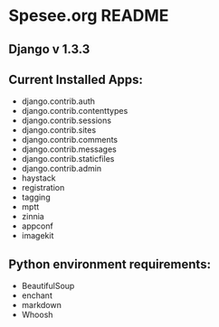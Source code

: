 # Spesee.org README

## Django v 1.3.3

## Current Installed Apps:
  - django.contrib.auth
  - django.contrib.contenttypes
  - django.contrib.sessions
  - django.contrib.sites
  - django.contrib.comments
  - django.contrib.messages
  - django.contrib.staticfiles
  - django.contrib.admin
  - haystack
  - registration
  - tagging
  - mptt
  - zinnia
  - appconf
  - imagekit

## Python environment requirements:
  - BeautifulSoup
  - enchant
  - markdown
  - Whoosh